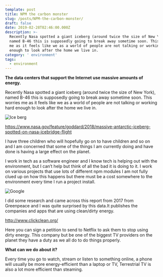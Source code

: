 ```yaml
---
template: post
title: NPM the carbon monster
slug: /posts/NPM-the-carbon-monster/
draft: false
date: 2019-02-28T02:46:00.000Z
description: >-
  Recently Nasa spotted a giant iceberg (around twice the size of New York),
  named B-46 this is supposedly going to break away sometime soon. This worries
  me as it feels like we as a world of people are not talking or working hard
  enough to look after the home we live in.
category: ' environment'
tags:
  - environment
---
```

**The data centers that support the Internet use massive amounts of energy.**

Recently Nasa spotted a giant iceberg (around twice the size of New York), named B-46 this is supposedly going to break away sometime soon. This worries me as it feels like we as a world of people are not talking or working hard enough to look after the home we live in.

![Ice berg](/media/iceberg-1338194-639x424.jpg "Ice berg")

<https://www.nasa.gov/feature/goddard/2018/massive-antarctic-iceberg-spotted-on-nasa-icebridge-flight>

I have three children who will hopefully go on to have children and so on and I am concerned that some of the things I am currently doing and have done is having a large effect on the planet. 

I work in tech as a software engineer and I know tech is helping out with the environment, but I can’t help but think of all the bad it is doing to it. I work on various projects that use lots of different npm modules I am not fully clued up on how this happens but there must be a cost somewhere to the environment every time I run a project install. 

![Google](/media/free-image-for-your-seo-blog-or-web-marketing-website-1636057-639x426.jpg "Google")

I did some research and came across this report from 2017 from Greenpeace and I was quite surprised by this data.It publishes the companies and apps that are using clean/dirty energy.

<http://www.clickclean.org/>

Here you can sign a petition to send to Netflix to ask them to stop using dirty energy. This company but be one of the biggest TV providers on the planet they have a duty as we all do to do things properly. 

**What can we do about it?**

Every time you go to watch, stream or listen to something online, a phone will usually be more energy-efficient than a laptop or TV,  Terrestrial TV is also a lot more efficient than steaming.
